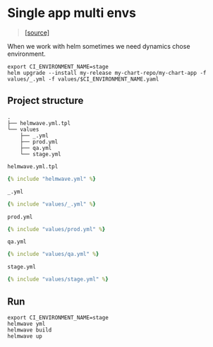 # Single app multi envs

> [ [source] ](https://github.com/helmwave/docs/tree/main/docs/examples/single-app-multi-envs)

When we work with helm sometimes we need dynamics chose environment.

```shell
export CI_ENVIRONMENT_NAME=stage
helm upgrade --install my-release my-chart-repo/my-chart-app -f values/_.yml -f values/$CI_ENVIRONMENT_NAME.yaml
```


## Project structure

```
.
├── helmwave.yml.tpl
└── values
    ├── _.yml
    ├── prod.yml
    ├── qa.yml
    └── stage.yml
```

 `helmwave.yml.tpl`


```yaml
{% include "helmwave.yml" %}
```

 `_.yml`

```yaml
{% include "values/_.yml" %}
```

 `prod.yml`

```yaml
{% include "values/prod.yml" %}
```

 `qa.yml`

```yaml
{% include "values/qa.yml" %}
```

`stage.yml`

```yaml
{% include "values/stage.yml" %}
```

## Run

```shell
export CI_ENVIRONMENT_NAME=stage
helmwave yml
helmwave build
helmwave up
```